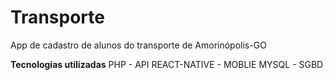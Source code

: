 # Transporte
App de cadastro de alunos do transporte de Amorinópolis-GO

**Tecnologias utilizadas**
PHP - API
REACT-NATIVE - MOBLIE
MYSQL - SGBD
